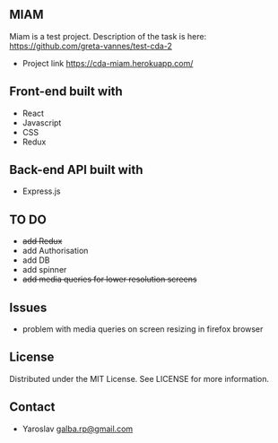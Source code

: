 ## MIAM

Miam is a test project.
Description of the task is here: https://github.com/greta-vannes/test-cda-2
- Project link https://cda-miam.herokuapp.com/

## Front-end built with

- React
- Javascript
- CSS
- Redux

## Back-end API built with

- Express.js

## TO DO

- ~~add Redux~~
- add Authorisation
- add DB
- add spinner
- ~~add media queries for lower resolution screens~~

## Issues

- problem with media queries on screen resizing in firefox browser

## License

Distributed under the MIT License. See LICENSE for more information.

## Contact

- Yaroslav <galba.rp@gmail.com>

